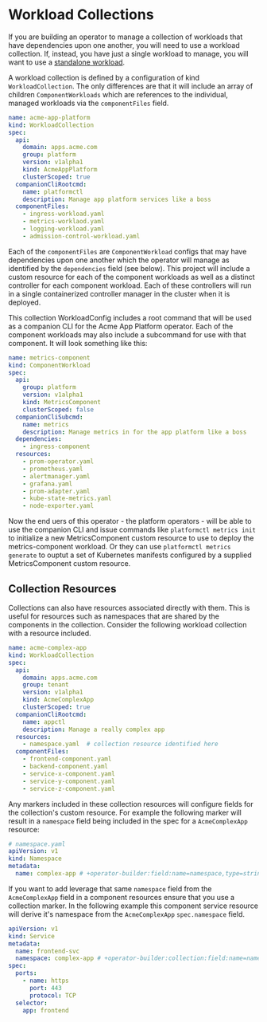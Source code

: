 # Workload Collections

If you are building an operator to manage a collection of workloads that have
dependencies upon one another, you will need to use a workload collection.  If,
instead, you have just a single workload to manage, you will want to use a
[standalone workload](standalone-workloads.md).

A workload collection is defined by a configuration of kind `WorkloadCollection`.
The only differences are that it will
include an array of children `ComponentWorkloads` which are references
to the individual, managed workloads via the `componentFiles` field.

```yaml
name: acme-app-platform
kind: WorkloadCollection
spec:
  api:
    domain: apps.acme.com
    group: platform
    version: v1alpha1
    kind: AcmeAppPlatform
    clusterScoped: true
  companionCliRootcmd:
    name: platformctl
    description: Manage app platform services like a boss
  componentFiles:
    - ingress-workload.yaml
    - metrics-worklaod.yaml
    - logging-workload.yaml
    - admission-control-workload.yaml
```

Each of the `componentFiles` are `ComponentWorkload` configs that may have dependencies
upon one another which the operator will manage as identified by the
`dependencies` field (see below).  This project will include a
custom resource for each of the component workloads as well as a distinct
controller for each component workload.  Each of these controllers will run in a
single containerized controller manager in the cluster when it is deployed.

This collection WorkloadConfig includes a root command that will be used as a
companion CLI for the Acme App Platform operator.  Each of the component
workloads may also include a subcommand for use with that component.  It will
look something like this:

```yaml
name: metrics-component
kind: ComponentWorkload
spec:
  api:
    group: platform
    version: v1alpha1
    kind: MetricsComponent
    clusterScoped: false
  companionCliSubcmd:
    name: metrics
    description: Manage metrics in for the app platform like a boss
  dependencies:
    - ingress-component
  resources:
    - prom-operator.yaml
    - prometheus.yaml
    - alertmanager.yaml
    - grafana.yaml
    - prom-adapter.yaml
    - kube-state-metrics.yaml
    - node-exporter.yaml
```

Now the end uers of this operator - the platform operators - will be able to use
the companion CLI and issue commands like `platformctl metrics init` to
initialize a new MetricsComponent custom resource to use to deploy the
metrics-component workload.  Or they can use `platformctl metrics generate` to
ouptut a set of Kubernetes manifests configured by a supplied MetricsComponent
custom resource.

## Collection Resources

Collections can also have resources associated directly with them.  This is
useful for resources such as namespaces that are shared by the components in the
collection.  Consider the following workload collection with a resource
included.

```yaml
name: acme-complex-app
kind: WorkloadCollection
spec:
  api:
    domain: apps.acme.com
    group: tenant
    version: v1alpha1
    kind: AcmeComplexApp
    clusterScoped: true
  companionCliRootcmd:
    name: appctl
    description: Manage a really complex app
  resources:
    - namespace.yaml  # collection resource identified here
  componentFiles:
    - frontend-component.yaml
    - backend-component.yaml
    - service-x-component.yaml
    - service-y-component.yaml
    - service-z-component.yaml
```

Any markers included in these collection resources will configure fields for the
collection's custom resource.  For example the following marker will result in a
`namespace` field being included in the spec for a `AcmeComplexApp` resource:

```yaml
# namespace.yaml
apiVersion: v1
kind: Namespace
metadata:
  name: complex-app # +operator-builder:field:name=namespace,type=string
```

If you want to add leverage that same `namespace` field from the
`AcmeComplexApp` field in a component resources ensure that you use a collection
marker.  In the following example this component service resource will derive it's
namespace from the `AcmeComplexApp` `spec.namespace` field.

```yaml
apiVersion: v1
kind: Service
metadata:
  name: frontend-svc
  namespace: complex-app # +operator-builder:collection:field:name=namespace,type=string
spec:
  ports:
    - name: https
      port: 443
      protocol: TCP
  selector:
    app: frontend
```

